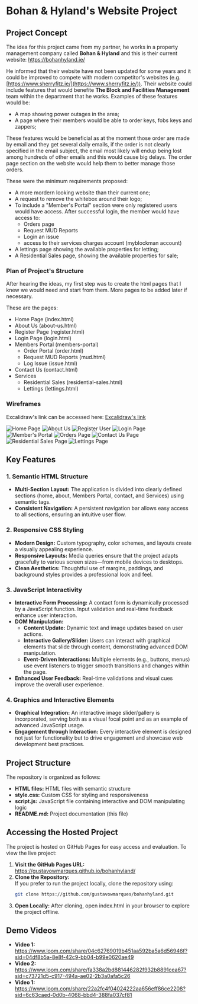 # Bohan & Hyland's Website Project


## Project Concept

The idea for this project came from my partner, he works in a property management company called **Bohan & Hyland** and this is their current website: https://bohanhyland.ie/

He informed that their website have not been updated for some years and it could be improved to compete with modern competitor's websites (e.g. [https://www.sherryfitz.ie/](https://www.sherryfitz.ie/)). Their website could include features that would benefite **The Block and Facilities Management** team within the department that he works. Examples of these features would be:
  
  - A map showing power outages in the area;
  - A page where their members would be able to order keys, fobs keys and zappers;

These features would be beneficial as at the moment those order are made by email and they get several daily emails, if the order is not clearly specified in the email subject, the email most likely will endup being lost among hundreds of other emails and this would cause big delays. The order page section on the website would help them to better manage those orders.

These were the minimum requirements proposed:
  - A more mordern looking website than their current one;
  - A request to remove the whitebox around their logo;
  - To include a "Member's Portal" section were only registered users would have access. After successful login, the member would have access to:
    - Orders page
    - Request MUD Reports
    - Login an issue
    - access to their services charges account (myblockman account)
  - A lettings page showing the available properties for letting;
  - A Residential Sales page, showing the available properties for sale; 


### Plan of Project's Structure
After hearing the ideas, my first step was to create the html pages that I knew we would need and start from them. More pages to be added later if necessary. 

These are the pages:
  - Home Page (index.html)
  - About Us (about-us.html)
  - Register Page (register.html)
  - Login Page (login.html)
  - Members Portal  (members-portal)
    - Order Portal (order.html)
    - Request MUD Reports (mud.html)
    - Log Issue (issue.html) 
  - Contact Us (contact.html)
  - Services
    - Residential Sales (residential-sales.html)
    - Lettings (lettings.html)

### Wireframes
Excalidraw's link can be accessed here: [Excalidraw's link](https://excalidraw.com/#json=e2UyGQrtRvkkZScG5V1UC,09xVhPQdw7xacjeUyUgHAw)

![Home Page](/documents/wireframes/home.png "Home Page's wireframe")
![About Us](/documents/wireframes/about.png "About Us' wireframe")
![Register User](/documents/wireframes/register.png "Register New Users")
![Login Page](/documents/wireframes/login.png "Login Page's wireframe")
![Member's Portal](/documents/wireframes/members.png "Member's Portal")
![Orders Page](/documents/wireframes/order.png "Orders Page's wireframe")
![Contact Us Page](/documents/wireframes/contact.png "Contact US Page's wireframe")
![Residential Sales Page](/documents/wireframes/sales.png "Residential Sales Page's wireframe")
![Lettings Page](/documents/wireframes/lettings.png "Lettings Page's wireframe")

## Key Features

### 1. Semantic HTML Structure
- **Multi-Section Layout:** The application is divided into clearly defined sections (home, about, Members Portal, contact, and Services) using semantic tags.
- **Consistent Navigation:** A persistent navigation bar allows easy access to all sections, ensuring an intuitive user flow.

### 2. Responsive CSS Styling
- **Modern Design:** Custom typography, color schemes, and layouts create a visually appealing experience.
- **Responsive Layouts:** Media queries ensure that the project adapts gracefully to various screen sizes—from mobile devices to desktops.
- **Clean Aesthetics:** Thoughtful use of margins, paddings, and background styles provides a professional look and feel.

### 3. JavaScript Interactivity
- **Interactive Form Processing:** A contact form is dynamically processed by a JavaScript function. Input validation and real-time feedback enhance user interaction.
- **DOM Manipulation:** 
  - **Content Update:** Dynamic text and image updates based on user actions.
  - **Interactive Gallery/Slider:** Users can interact with graphical elements that slide through content, demonstrating advanced DOM manipulation.
  - **Event-Driven Interactions:** Multiple elements (e.g., buttons, menus) use event listeners to trigger smooth transitions and changes within the page.
- **Enhanced User Feedback:** Real-time validations and visual cues improve the overall user experience.

### 4. Graphics and Interactive Elements
- **Graphical Integration:** An interactive image slider/gallery is incorporated, serving both as a visual focal point and as an example of advanced JavaScript usage.
- **Engagement through Interaction:** Every interactive element is designed not just for functionality but to drive engagement and showcase web development best practices.

## Project Structure

The repository is organized as follows:
  - **HTML files:** HTML files with semantic structure
  - **style.css:** Custom CSS for styling and responsiveness
  - **script.js:** JavaScript file containing interactive and DOM manipulating logic
  - **README.md:** Project documentation (this file)


## Accessing the Hosted Project

The project is hosted on GitHub Pages for easy access and evaluation. To view the live project:
1. **Visit the GitHub Pages URL:**  
   https://gustavowmarques.github.io/bohanhyland/
2. **Clone the Repository:**  
   If you prefer to run the project locally, clone the repository using:
   ```bash
   git clone https://github.com/gustavowmarques/bohanhyland.git
3. **Open Locally:**
    After cloning, open index.html in your browser to explore the project offline.


## Demo Videos
- **Video 1:** https://www.loom.com/share/04c62769019b451aa592ba5a6d56946f?sid=04df8b5a-8e8f-42c9-bb04-b99e0620ae49
- **Video 2:** https://www.loom.com/share/fa338a2bd881446282f932b8891cea67?sid=c73721d5-c917-494a-ae02-2b3a0afa5c26
- **Video 1:** https://www.loom.com/share/22a2fc4f04024222aa656eff86ce2208?sid=6c63caed-0d0b-4068-bbd4-388fa037cf81
